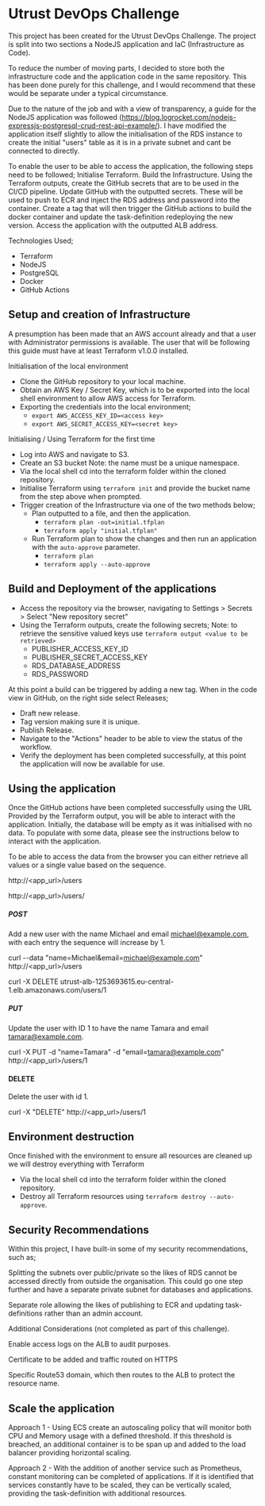 # Utrust DevOps Challenge
This project has been created for the Utrust DevOps Challenge. The project is split into two sections a NodeJS application and IaC (Infrastructure as Code).

To reduce the number of moving parts, I decided to store both the infrastructure code and the application code in the same repository. This has been done purely for this challenge, and I would recommend that these would be separate under a typical circumstance.  

Due to the nature of the job and with a view of transparency, a guide for the NodeJS application was followed (https://blog.logrocket.com/nodejs-expressjs-postgresql-crud-rest-api-example/). I have modified the application itself slightly to allow the initialisation of the RDS instance to create the initial "users" table as it is in a private subnet and cant be connected to directly.

To enable the user to be able to access the application, the following steps need to be followed;
Initialise Terraform.
Build the Infrastructure.
Using the Terraform outputs, create the GitHub secrets that are to be used in the CI/CD pipeline.
Update GitHub with the outputted secrets. These will be used to push to ECR and inject the RDS address and password into the container. 
Create a tag that will then trigger the GitHub actions to build the docker container and update the task-definition redeploying the new version.
Access the application with the outputted ALB address.

Technologies Used; 
- Terraform
- NodeJS
- PostgreSQL
- Docker
- GitHub Actions 

## Setup and creation of Infrastructure
A presumption has been made that an AWS account already and that a user with Administrator permissions is available. The user that will be following this guide must have at least Terraform v1.0.0 installed.

Initialisation of the local environment
- Clone the GitHub repository to your local machine.
- Obtain an AWS Key / Secret Key, which is to be exported into the local shell environment to allow AWS access for Terraform.
- Exporting the credentials into the local environment;
    - `export AWS_ACCESS_KEY_ID=<access key>`
    - `export AWS_SECRET_ACCESS_KEY=<secret key>`

Initialising / Using Terraform for the first time
- Log into AWS and navigate to S3.
- Create an S3 bucket Note: the name must be a unique namespace.
- Via the local shell cd into the terraform folder within the cloned repository.
- Initialise Terraform using `terraform init` and provide the bucket name from the step above when prompted.
- Trigger creation of the Infrastructure via one of the two methods below;
    - Plan outputted to a file, and then the application.
        - `terraform plan -out=initial.tfplan`
        - `terraform apply "initial.tfplan"`
    - Run Terraform plan to show the changes and then run an application with the `auto-approve` parameter.
        - `terraform plan`
        - `terraform apply --auto-approve`

## Build and Deployment of the applications 
- Access the repository via the browser, navigating to Settings > Secrets > Select "New repository secret"
- Using the Terraform outputs, create the following secrets; Note: to retrieve the sensitive valued keys use `terraform output <value to be retrieved>`
    - PUBLISHER_ACCESS_KEY_ID
    - PUBLISHER_SECRET_ACCESS_KEY
    - RDS_DATABASE_ADDRESS
    - RDS_PASSWORD

At this point a build can be triggered by adding a new tag. When in the code view in GitHub, on the right side select Releases;

- Draft new release.
- Tag version making sure it is unique.
- Publish Release.
- Navigate to the "Actions" header to be able to view the status of the workflow.
- Verify the deployment has been completed successfully, at this point the application will now be available for use.

## Using the application 

Once the GitHub actions have been completed successfully using the URL Provided by the Terraform output, you will be able to interact with the application. Initially, the database will be empty as it was initialised with no data. To populate with some data, please see the instructions below to interact with the application. 

To be able to access the data from the browser you can either retrieve all values or a single value based on the sequence. 

http://<app_url>/users

http://<app_url>/users/<DB sequence number>

##### POST

Add a new user with the name Michael and email michael@example.com, with each entry the sequence will increase by 1.

curl --data "name=Michael&email=michael@example.com" http://<app_url>/users

curl -X DELETE utrust-alb-1253693615.eu-central-1.elb.amazonaws.com/users/1
##### PUT

Update the user with ID 1 to have the name Tamara and email tamara@example.com.

curl -X PUT -d "name=Tamara" -d "email=tamara@example.com" http://<app_url>/users/1

#### DELETE

Delete the user with id 1.

curl -X "DELETE" http://<app_url>/users/1

## Environment destruction

Once finished with the environment to ensure all resources are cleaned up we will destroy everything with Terraform

- Via the local shell cd into the terraform folder within the cloned repository.
- Destroy all Terraform resources using `terraform destroy --auto-approve`.

## Security Recommendations

Within this project, I have built-in some of my security recommendations, such as;

Splitting the subnets over public/private so the likes of RDS cannot be accessed directly from outside the organisation. This could go one step further and have a separate private subnet for databases and applications.

Separate role allowing the likes of publishing to ECR and updating task-definitions rather than an admin account.

Additional Considerations (not completed as part of this challenge).

Enable access logs on the ALB to audit purposes.

Certificate to be added and traffic routed on HTTPS

Specific Route53 domain, which then routes to the ALB to protect the resource name. 

## Scale the application

Approach 1 - Using ECS create an autoscaling policy that will monitor both CPU and Memory usage with a defined threshold. If this threshold is breached, an additional container is to be span up and added to the load balancer providing horizontal scaling. 

Approach 2 - With the addition of another service such as Prometheus, constant monitoring can be completed of applications. If it is identified that services constantly have to be scaled, they can be vertically scaled, providing the task-definition with additional resources.  
